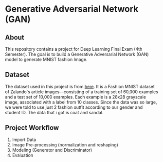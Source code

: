 # Generative Adversarial Network (GAN)

## About
This repository contains a project for Deep Learning Final Exam (4th Semester). The goal is to build a Generative Adversarial Network (GAN) model to generate MNIST fashion Image.

## Dataset
The dataset used in this project is from [here](https://github.com/zalandoresearch/fashion-mnist). It is a Fashion MNIST dataset of 
Zalando's article images—consisting of a training set of 60,000 examples and a test set of 10,000 examples. 
Each example is a 28x28 grayscale image, associated with a label from 10 classes. Since the data was so large,
we were told to use just 2 fashion outfit according to our gender and student ID. The data that i got is coat and sandal.

## Project Workflow
1. Import Data
2. Image Pre-processing (normalization and reshaping)
3. Modeling (Generator and Discriminator)
4. Evaluation
